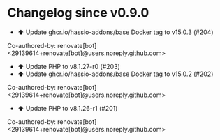 # Changelog since v0.9.0
- ⬆️ Update ghcr.io/hassio-addons/base Docker tag to v15.0.3 (#204)

Co-authored-by: renovate[bot] <29139614+renovate[bot]@users.noreply.github.com> 
- ⬆️ Update PHP to v8.1.27-r0 (#203) 
- ⬆️ Update ghcr.io/hassio-addons/base Docker tag to v15.0.2 (#202)

Co-authored-by: renovate[bot] <29139614+renovate[bot]@users.noreply.github.com> 
- ⬆️ Update PHP to v8.1.26-r1 (#201)

Co-authored-by: renovate[bot] <29139614+renovate[bot]@users.noreply.github.com> 
